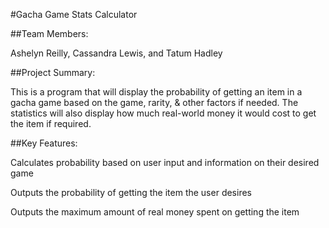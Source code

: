 #Gacha Game Stats Calculator

##Team Members:

Ashelyn Reilly, Cassandra Lewis, and Tatum Hadley

##Project Summary:

This is a program that will display the probability of getting an item in a gacha game based on the game, rarity, & other factors if needed. The statistics will also display how much real-world money it would cost to get the item if required.

##Key Features:

Calculates probability based on user input and information on their desired game

Outputs the probability of getting the item the user desires

Outputs the maximum amount of real money spent on getting the item
